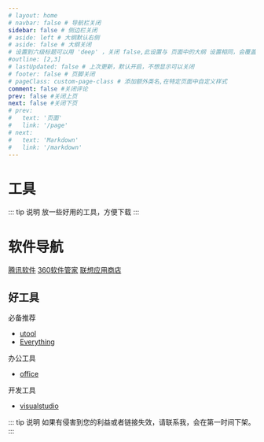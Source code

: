 ```yaml
---
# layout: home
# navbar: false # 导航栏关闭
sidebar: false # 侧边栏关闭
# aside: left # 大纲默认右侧
# aside: false # 大纲关闭
# 设置到六级标题可以用 'deep' ，关闭 false,此设置与 页面中的大纲 设置相同，会覆盖！
#outline: [2,3]
# lastUpdated: false # 上次更新，默认开启，不想显示可以关闭
# footer: false # 页脚关闭
# pageClass: custom-page-class # 添加额外类名,在特定页面中自定义样式
comment: false #关闭评论
prev: false #关闭上页
next: false #关闭下页
# prev:
#   text: '页面'
#   link: '/page'
# next:
#   text: 'Markdown'
#   link: '/markdown'
---
```

# 工具

::: tip 说明
放一些好用的工具，方便下载
:::


# 软件导航

[腾讯软件]([https://pc.qq.com/]())   [360软件管家](https://soft.360.cn/)   [联想应用商店](https://lestore.lenovo.com/)

## 好工具

必备推荐

* [utool](https://u.tools/)
* [Everything](https://www.voidtools.com/zh-cn/)

办公工具

* [office](https://msdn.itellyou.cn/)

开发工具

* [visualstudio](https://code.visualstudio.com/)

::: tip 说明
如果有侵害到您的利益或者链接失效，请联系我，会在第一时间下架。
:::
